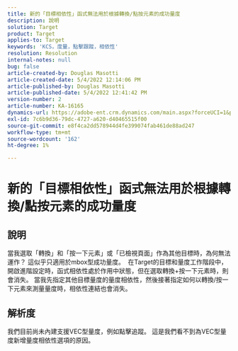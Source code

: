 ```yaml
---
title: 新的「目標相依性」函式無法用於根據轉換/點按元素的成功量度
description: 說明
solution: Target
product: Target
applies-to: Target
keywords: 'KCS，度量，點擊跟蹤，相依性'
resolution: Resolution
internal-notes: null
bug: false
article-created-by: Douglas Masotti
article-created-date: 5/4/2022 12:14:06 PM
article-published-by: Douglas Masotti
article-published-date: 5/4/2022 12:41:42 PM
version-number: 2
article-number: KA-16165
dynamics-url: https://adobe-ent.crm.dynamics.com/main.aspx?forceUCI=1&pagetype=entityrecord&etn=knowledgearticle&id=3d4781ad-a3cb-ec11-a7b6-6045bd00d7cd
exl-id: 7c6b9d36-79dc-4727-a620-d40465515f00
source-git-commit: e8f4ca2dd578944d4fe399074fab461de88ad247
workflow-type: tm+mt
source-wordcount: '162'
ht-degree: 1%

---
```


# 新的「目標相依性」函式無法用於根據轉換/點按元素的成功量度

## 說明


當我選取「轉換」和「按一下元素」或「已檢視頁面」作為其他目標時，為何無法運作？ 這似乎只適用於mbox型成功量度。 
在Target的目標和量度工作階段中，開啟進階設定時，函式相依性處於作用中狀態，但在選取轉換+按一下元素時，則會消失。 當我先指定其他目標量度的量度相依性，然後接著指定如何以轉換/按一下元素來測量量度時，相依性連結也會消失。


## 解析度


我們目前尚未內建支援VEC型量度，例如點擊追蹤。 這是我們看不到為VEC型量度新增量度相依性選項的原因。
